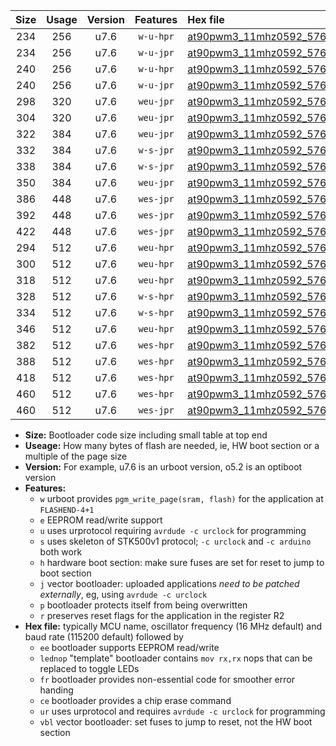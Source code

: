 |Size|Usage|Version|Features|Hex file|
|:-:|:-:|:-:|:-:|:--|
|234|256|u7.6|`w-u-hpr`|[at90pwm3_11mhz0592_57600bps_ur.hex](https://raw.githubusercontent.com/stefanrueger/urboot/main//at90pwm3_11mhz0592_57600bps_ur.hex)|
|234|256|u7.6|`w-u-jpr`|[at90pwm3_11mhz0592_57600bps_ur_vbl.hex](https://raw.githubusercontent.com/stefanrueger/urboot/main//at90pwm3_11mhz0592_57600bps_ur_vbl.hex)|
|240|256|u7.6|`w-u-hpr`|[at90pwm3_11mhz0592_57600bps_lednop_ur.hex](https://raw.githubusercontent.com/stefanrueger/urboot/main//at90pwm3_11mhz0592_57600bps_lednop_ur.hex)|
|240|256|u7.6|`w-u-jpr`|[at90pwm3_11mhz0592_57600bps_lednop_ur_vbl.hex](https://raw.githubusercontent.com/stefanrueger/urboot/main//at90pwm3_11mhz0592_57600bps_lednop_ur_vbl.hex)|
|298|320|u7.6|`weu-jpr`|[at90pwm3_11mhz0592_57600bps_ee_ur_vbl.hex](https://raw.githubusercontent.com/stefanrueger/urboot/main//at90pwm3_11mhz0592_57600bps_ee_ur_vbl.hex)|
|304|320|u7.6|`weu-jpr`|[at90pwm3_11mhz0592_57600bps_ee_lednop_ur_vbl.hex](https://raw.githubusercontent.com/stefanrueger/urboot/main//at90pwm3_11mhz0592_57600bps_ee_lednop_ur_vbl.hex)|
|322|384|u7.6|`weu-jpr`|[at90pwm3_11mhz0592_57600bps_ee_lednop_fr_ur_vbl.hex](https://raw.githubusercontent.com/stefanrueger/urboot/main//at90pwm3_11mhz0592_57600bps_ee_lednop_fr_ur_vbl.hex)|
|332|384|u7.6|`w-s-jpr`|[at90pwm3_11mhz0592_57600bps_vbl.hex](https://raw.githubusercontent.com/stefanrueger/urboot/main//at90pwm3_11mhz0592_57600bps_vbl.hex)|
|338|384|u7.6|`w-s-jpr`|[at90pwm3_11mhz0592_57600bps_lednop_vbl.hex](https://raw.githubusercontent.com/stefanrueger/urboot/main//at90pwm3_11mhz0592_57600bps_lednop_vbl.hex)|
|350|384|u7.6|`weu-jpr`|[at90pwm3_11mhz0592_57600bps_ee_lednop_fr_ce_ur_vbl.hex](https://raw.githubusercontent.com/stefanrueger/urboot/main//at90pwm3_11mhz0592_57600bps_ee_lednop_fr_ce_ur_vbl.hex)|
|386|448|u7.6|`wes-jpr`|[at90pwm3_11mhz0592_57600bps_ee_vbl.hex](https://raw.githubusercontent.com/stefanrueger/urboot/main//at90pwm3_11mhz0592_57600bps_ee_vbl.hex)|
|392|448|u7.6|`wes-jpr`|[at90pwm3_11mhz0592_57600bps_ee_lednop_vbl.hex](https://raw.githubusercontent.com/stefanrueger/urboot/main//at90pwm3_11mhz0592_57600bps_ee_lednop_vbl.hex)|
|422|448|u7.6|`wes-jpr`|[at90pwm3_11mhz0592_57600bps_ee_lednop_fr_vbl.hex](https://raw.githubusercontent.com/stefanrueger/urboot/main//at90pwm3_11mhz0592_57600bps_ee_lednop_fr_vbl.hex)|
|294|512|u7.6|`weu-hpr`|[at90pwm3_11mhz0592_57600bps_ee_ur.hex](https://raw.githubusercontent.com/stefanrueger/urboot/main//at90pwm3_11mhz0592_57600bps_ee_ur.hex)|
|300|512|u7.6|`weu-hpr`|[at90pwm3_11mhz0592_57600bps_ee_lednop_ur.hex](https://raw.githubusercontent.com/stefanrueger/urboot/main//at90pwm3_11mhz0592_57600bps_ee_lednop_ur.hex)|
|318|512|u7.6|`weu-hpr`|[at90pwm3_11mhz0592_57600bps_ee_lednop_fr_ur.hex](https://raw.githubusercontent.com/stefanrueger/urboot/main//at90pwm3_11mhz0592_57600bps_ee_lednop_fr_ur.hex)|
|328|512|u7.6|`w-s-hpr`|[at90pwm3_11mhz0592_57600bps.hex](https://raw.githubusercontent.com/stefanrueger/urboot/main//at90pwm3_11mhz0592_57600bps.hex)|
|334|512|u7.6|`w-s-hpr`|[at90pwm3_11mhz0592_57600bps_lednop.hex](https://raw.githubusercontent.com/stefanrueger/urboot/main//at90pwm3_11mhz0592_57600bps_lednop.hex)|
|346|512|u7.6|`weu-hpr`|[at90pwm3_11mhz0592_57600bps_ee_lednop_fr_ce_ur.hex](https://raw.githubusercontent.com/stefanrueger/urboot/main//at90pwm3_11mhz0592_57600bps_ee_lednop_fr_ce_ur.hex)|
|382|512|u7.6|`wes-hpr`|[at90pwm3_11mhz0592_57600bps_ee.hex](https://raw.githubusercontent.com/stefanrueger/urboot/main//at90pwm3_11mhz0592_57600bps_ee.hex)|
|388|512|u7.6|`wes-hpr`|[at90pwm3_11mhz0592_57600bps_ee_lednop.hex](https://raw.githubusercontent.com/stefanrueger/urboot/main//at90pwm3_11mhz0592_57600bps_ee_lednop.hex)|
|418|512|u7.6|`wes-hpr`|[at90pwm3_11mhz0592_57600bps_ee_lednop_fr.hex](https://raw.githubusercontent.com/stefanrueger/urboot/main//at90pwm3_11mhz0592_57600bps_ee_lednop_fr.hex)|
|460|512|u7.6|`wes-hpr`|[at90pwm3_11mhz0592_57600bps_ee_lednop_fr_ce.hex](https://raw.githubusercontent.com/stefanrueger/urboot/main//at90pwm3_11mhz0592_57600bps_ee_lednop_fr_ce.hex)|
|460|512|u7.6|`wes-jpr`|[at90pwm3_11mhz0592_57600bps_ee_lednop_fr_ce_vbl.hex](https://raw.githubusercontent.com/stefanrueger/urboot/main//at90pwm3_11mhz0592_57600bps_ee_lednop_fr_ce_vbl.hex)|

- **Size:** Bootloader code size including small table at top end
- **Useage:** How many bytes of flash are needed, ie, HW boot section or a multiple of the page size
- **Version:** For example, u7.6 is an urboot version, o5.2 is an optiboot version
- **Features:**
  + `w` urboot provides `pgm_write_page(sram, flash)` for the application at `FLASHEND-4+1`
  + `e` EEPROM read/write support
  + `u` uses urprotocol requiring `avrdude -c urclock` for programming
  + `s` uses skeleton of STK500v1 protocol; `-c urclock` and `-c arduino` both work
  + `h` hardware boot section: make sure fuses are set for reset to jump to boot section
  + `j` vector bootloader: uploaded applications *need to be patched externally*, eg, using `avrdude -c urclock`
  + `p` bootloader protects itself from being overwritten
  + `r` preserves reset flags for the application in the register R2
- **Hex file:** typically MCU name, oscillator frequency (16 MHz default) and baud rate (115200 default) followed by
  + `ee` bootloader supports EEPROM read/write
  + `lednop` "template" bootloader contains `mov rx,rx` nops that can be replaced to toggle LEDs
  + `fr` bootloader provides non-essential code for smoother error handing
  + `ce` bootloader provides a chip erase command
  + `ur` uses urprotocol and requires `avrdude -c urclock` for programming
  + `vbl` vector bootloader: set fuses to jump to reset, not the HW boot section

